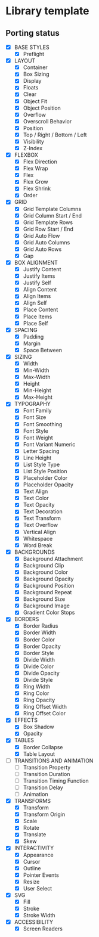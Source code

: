 # Library template

## Porting status

- [X] BASE STYLES
    - [X] Preflight
- [X] LAYOUT
    - [X] Container
    - [X] Box Sizing
    - [X] Display
    - [X] Floats
    - [X] Clear
    - [X] Object Fit
    - [X] Object Position
    - [X] Overflow
    - [X] Overscroll Behavior
    - [X] Position
    - [X] Top / Right / Bottom / Left
    - [X] Visibility
    - [X] Z-Index
- [X] FLEXBOX
    - [X] Flex Direction
    - [X] Flex Wrap
    - [X] Flex
    - [X] Flex Grow
    - [X] Flex Shrink
    - [X] Order 
- [X] GRID
    - [X] Grid Template Columns
    - [X] Grid Column Start / End
    - [X] Grid Template Rows
    - [X] Grid Row Start / End
    - [X] Grid Auto Flow
    - [X] Grid Auto Columns
    - [X] Grid Auto Rows
    - [X] Gap
- [X] BOX ALIGNMENT
    - [X] Justify Content
    - [X] Justify Items
    - [X] Justify Self
    - [X] Align Content
    - [X] Align Items
    - [X] Align Self
    - [X] Place Content
    - [X] Place Items
    - [X] Place Self
- [X] SPACING
    - [X] Padding
    - [X] Margin
    - [X] Space Between
- [X] SIZING
    - [X] Width
    - [X] Min-Width
    - [X] Max-Width
    - [X] Height
    - [X] Min-Height
    - [X] Max-Height
- [X] TYPOGRAPHY
    - [X] Font Family
    - [X] Font Size
    - [X] Font Smoothing
    - [X] Font Style
    - [X] Font Weight
    - [X] Font Variant Numeric
    - [X] Letter Spacing
    - [X] Line Height
    - [X] List Style Type
    - [X] List Style Position
    - [X] Placeholder Color
    - [X] Placeholder Opacity
    - [X] Text Align
    - [X] Text Color
    - [X] Text Opacity
    - [X] Text Decoration
    - [X] Text Transform
    - [X] Text Overflow
    - [X] Vertical Align
    - [X] Whitespace
    - [X] Word Break
- [X] BACKGROUNDS
    - [X] Background Attachment
    - [X] Background Clip
    - [X] Background Color
    - [X] Background Opacity
    - [X] Background Position
    - [X] Background Repeat
    - [X] Background Size
    - [X] Background Image
    - [X] Gradient Color Stops
- [X] BORDERS
    - [X] Border Radius
    - [X] Border Width
    - [X] Border Color
    - [X] Border Opacity
    - [X] Border Style
    - [X] Divide Width
    - [X] Divide Color
    - [X] Divide Opacity
    - [X] Divide Style
    - [X] Ring Width
    - [X] Ring Color
    - [X] Ring Opacity
    - [X] Ring Offset Width
    - [X] Ring Offset Color
- [X] EFFECTS
    - [X] Box Shadow
    - [X] Opacity
- [X] TABLES
    - [X] Border Collapse
    - [X] Table Layout
- [ ] TRANSITIONS AND ANIMATION
    - [ ] Transition Property
    - [ ] Transition Duration
    - [ ] Transition Timing Function
    - [ ] Transition Delay
    - [ ] Animation
- [X] TRANSFORMS
    - [X] Transform
    - [X] Transform Origin
    - [X] Scale
    - [X] Rotate
    - [X] Translate
    - [X] Skew
- [X] INTERACTIVITY
    - [X] Appearance
    - [X] Cursor
    - [X] Outline
    - [X] Pointer Events
    - [X] Resize
    - [X] User Select
- [X] SVG
  - [X] Fill
  - [X] Stroke
  - [X] Stroke Width
- [X] ACCESSIBILITY
    - [X] Screen Readers
